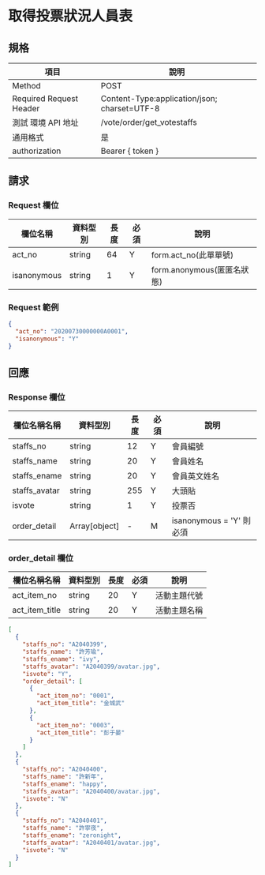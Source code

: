 # 取得投票狀況人員表

## 規格

| 項目                    | 說明                                         |
| ----------------------- | -------------------------------------------- |
| Method                  | POST                                         |
| Required Request Header | Content-Type:application/json; charset=UTF-8 |
| 測試 環境 API 地址      | /vote/order/get_votestaffs                   |
| 通用格式                | 是                                           |
| authorization           | Bearer { token }                             |

## 請求

### Request 欄位

| 欄位名稱    | 資料型別 | 長度 | 必須 | 說明                       |
| ----------- | -------- | ---- | ---- | -------------------------- |
| act_no      | string   | 64   | Y    | form.act_no(此單單號)      |
| isanonymous | string   | 1    | Y    | form.anonymous(匿匿名狀態) |

### Request 範例

```json
{
  "act_no": "20200730000000A0001",
  "isanonymous": "Y"
}
```

## 回應

### Response 欄位

| 欄位名稱名稱  | 資料型別      | 長度 | 必須 | 說明                     |
| ------------- | ------------- | ---- | ---- | ------------------------ |
| staffs_no     | string        | 12   | Y    | 會員編號                 |
| staffs_name   | string        | 20   | Y    | 會員姓名                 |
| staffs_ename  | string        | 20   | Y    | 會員英文姓名             |
| staffs_avatar | string        | 255  | Y    | 大頭貼                   |
| isvote        | string        | 1    | Y    | 投票否                   |
| order_detail  | Array[object] | -    | M    | isanonymous = 'Y' 則必須 |

### order_detail 欄位

| 欄位名稱名稱   | 資料型別 | 長度 | 必須 | 說明         |
| -------------- | -------- | ---- | ---- | ------------ |
| act_item_no    | string   | 20   | Y    | 活動主題代號 |
| act_item_title | string   | 20   | Y    | 活動主題名稱 |

```json
[
  {
    "staffs_no": "A2040399",
    "staffs_name": "許芳瑜",
    "staffs_ename": "ivy",
    "staffs_avatar": "A2040399/avatar.jpg",
    "isvote": "Y",
    "order_detail": [
      {
        "act_item_no": "0001",
        "act_item_title": "金城武"
      },
      {
        "act_item_no": "0003",
        "act_item_title": "彭于晏"
      }
    ]
  },
  {
    "staffs_no": "A2040400",
    "staffs_name": "許新年",
    "staffs_ename": "happy",
    "staffs_avatar": "A2040400/avatar.jpg",
    "isvote": "N"
  },
  {
    "staffs_no": "A2040401",
    "staffs_name": "許寧夜",
    "staffs_ename": "zeronight",
    "staffs_avatar": "A2040401/avatar.jpg",
    "isvote": "N"
  }
]
```
